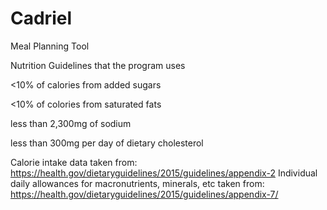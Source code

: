 # Cadriel
Meal Planning Tool


Nutrition Guidelines that the program uses

<10% of calories from added sugars

<10% of colories from saturated fats

less than 2,300mg of sodium

less than 300mg per day of dietary cholesterol


Calorie intake data taken from: https://health.gov/dietaryguidelines/2015/guidelines/appendix-2
Individual daily allowances for macronutrients, minerals, etc taken from: https://health.gov/dietaryguidelines/2015/guidelines/appendix-7/
